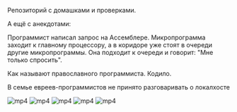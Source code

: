 Репозиторий с домашками и проверками.

А ещё с анекдотами:

Программист написал запрос на Ассемблере. Микропрограмма заходит к главному процессору, а в коридоре уже стоят в очереди другие микропрограммы. Она подходит к очереди и говорит: "Мне только спросить".

Как называют православного программиста.
Кодило.

В семье евреев-программистов не принято разговаривать о локалхосте

![mp4](https://user-images.githubusercontent.com/113105164/197643573-47159166-a013-4e01-8481-256c8c575c34.gif)
![mp4](https://user-images.githubusercontent.com/113105164/197643573-47159166-a013-4e01-8481-256c8c575c34.gif)
![mp4](https://user-images.githubusercontent.com/113105164/197643573-47159166-a013-4e01-8481-256c8c575c34.gif)
![mp4](https://user-images.githubusercontent.com/113105164/197643573-47159166-a013-4e01-8481-256c8c575c34.gif)
![mp4](https://user-images.githubusercontent.com/113105164/197643573-47159166-a013-4e01-8481-256c8c575c34.gif)
